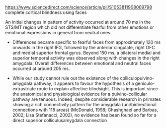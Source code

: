 https://www.sciencedirect.com/science/article/pii/S1053811908009798
complete cortical blindness using faces

An initial changes in pattern of activity occurred at around 70 ms in the STS/MT region which did not differentiate fearful from other emotions or emotional expressions in general from neutral ones.

- Differences became specific to fearful faces from approximately 120 ms onwards in the right IFG, followed by the anterior cingulate, right OFC and medial superior frontal gyrus. Beyond 150 ms, a bilateral medial and superior temporal activity was observed along with changes in the right amygdala. Overall differences between emotional and neutral faces occurred at around 205 ms.
    
- While our study cannot rule out the existence of the colliculopulvino-amygdala pathway, it appears to favour the hypothesis of a geniculo-extrastriate route to explain affective blindsight. This is important since the anatomical and physiological evidence for a pulvino-collicular pathway are tenuous. Indeed, despite considerable research in primates showing a rich connectivity pattern for the amygdala (uni/bidirectional connections with 118 areas) (McDonald, 1998; Ghashghaei and Barbas, 2002; Lisa Stefanacci, 2002), no evidence has been found so far for a direct superior colliculusamygdala connection